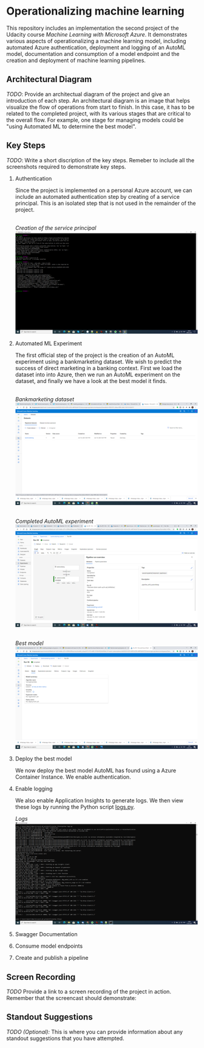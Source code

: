 # Operationalizing machine learning

This repository includes an implementation the second project of the Udacity course *Machine Learning with Microsoft Azure*. It demonstrates various aspects of operationalizing a machine learning model, including automated Azure authentication, deployment and logging of an AutoML model, documentation and consumption of a model endpoint and the creation and deployment of machine learning pipelines.

## Architectural Diagram
*TODO*: Provide an architectual diagram of the project and give an introduction of each step. An architectural diagram is an image that helps visualize the flow of operations from start to finish. In this case, it has to be related to the completed project, with its various stages that are critical to the overall flow. For example, one stage for managing models could be "using Automated ML to determine the best model". 

## Key Steps
*TODO*: Write a short discription of the key steps. Remeber to include all the screenshots required to demonstrate key steps. 
1. Authentication
   
   Since the project is implemented on a personal Azure account, we can include an  automated authentication step by creating of a service principal. This is an isolated step      that is not used in the remainder of the project.
   <br></br>
   
   *Creation of the service principal*
   ![image](../screenshots/service_prinicipal.png)
2. Automated ML Experiment

   The first official step of the project is the creation of an AutoML experiment using a bankmarketing dataset. We wish to predict the success of direct marketing in a banking    context. First we load the dataset into into Azure, then we run an AutoML experiment on the dataset, and finally we have a look at the best model it finds.
   <br></br>
   
   *Bankmarketing dataset*
   ![image](../screenshots/bankmarketing_dataset.png)
   <br></br>
   
   *Completed AutoML experiment*
   ![image](../screenshots/bankmarketing_data_automl.png)
   <br></br>
   
   *Best model*
   ![image](../screenshots/best_model.png)
3. Deploy the best model

   We now deploy the best model AutoML has found using a Azure Container Instance. We enable authentication.
4. Enable logging

   We also enable Application Insights to generate logs. We then view these logs by running the Python script [logs.py](../logs.py).
   
   *Logs*
   ![image](../screenshots/logs.png)
5. Swagger Documentation
6. Consume model endpoints
7. Create and publish a pipeline

## Screen Recording
*TODO* Provide a link to a screen recording of the project in action. Remember that the screencast should demonstrate:

## Standout Suggestions
*TODO (Optional):* This is where you can provide information about any standout suggestions that you have attempted.
